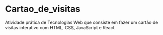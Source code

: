 # Cartao_de_visitas
Atividade prática de Tecnologias Web que consiste em fazer um cartão de visitas interativo com HTML, CSS, JavaScript e React

